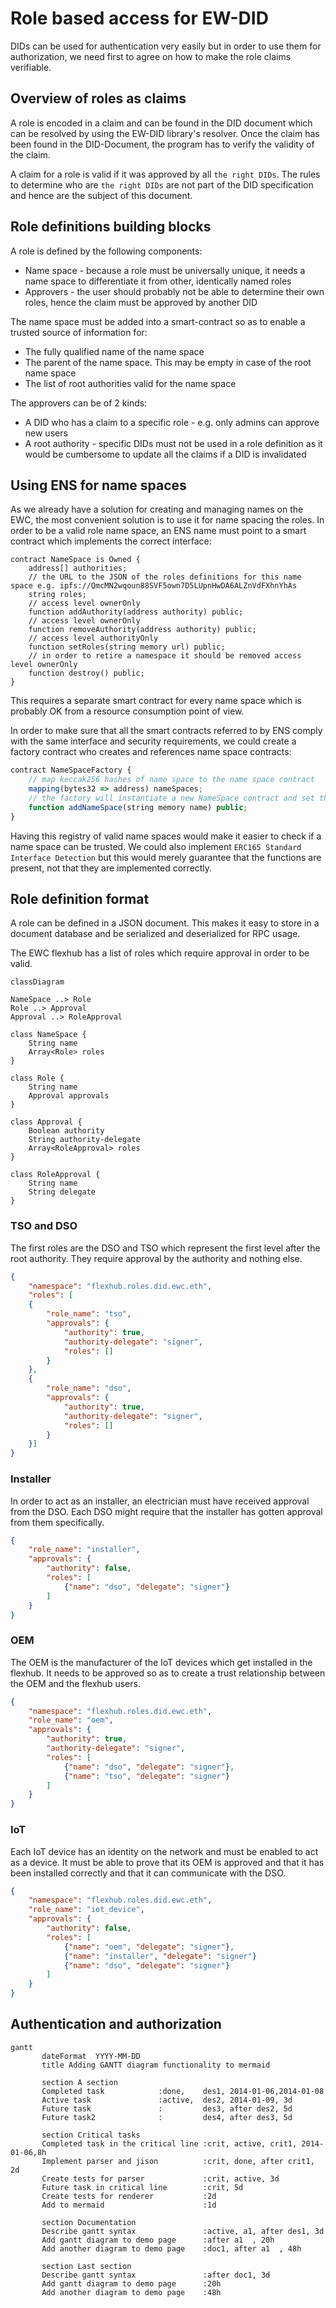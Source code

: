 # Role based access for EW-DID

DIDs can be used for authentication very easily but in order to use them for authorization, we need first to agree on how to make the role claims verifiable. 

## Overview of roles as claims

A role is encoded in a claim and can be found in the DID document which can be resolved by using the EW-DID library's resolver. Once the claim has been found in the DID-Document, the program has to verify the
validity of the claim.

A claim for a role is valid if it was approved by all `the right DIDs`. The rules to determine who are `the right DIDs` are not part of the DID specification and hence are the subject of this document.

## Role definitions building blocks

A role is defined by the following components:
* Name space - because a role must be universally unique, it needs a name space to differentiate it from
other, identically named roles
* Approvers - the user should probably not be able to determine their own roles, hence the claim must be
approved by another DID

The name space must be added into a smart-contract so as to enable a trusted source of information for:
* The fully qualified name of the name space
* The parent of the name space. This may be empty in case of the root name space
* The list of root authorities valid for the name space

The approvers can be of 2 kinds:
* A DID who has a claim to a specific role - e.g. only admins can approve new users
* A root authority - specific DIDs must not be used in a role definition as it would be cumbersome to
update all the claims if a DID is invalidated

## Using ENS for name spaces

As we already have a solution for creating and managing names on the EWC, the most convenient solution is
to use it for name spacing the roles. In order to be a valid role name space, an ENS name must point to a
smart contract which implements the correct interface:
```
contract NameSpace is Owned {
    address[] authorities;
    // the URL to the JSON of the roles definitions for this name space e.g. ipfs://QmcMN2wqoun88SVF5own7D5LUpnHwDA6ALZnVdFXhnYhAs
    string roles;
    // access level ownerOnly
    function addAuthority(address authority) public;
    // access level ownerOnly
    function removeAuthority(address authority) public;
    // access level authorityOnly
    function setRoles(string memory url) public;
    // in order to retire a namespace it should be removed access level ownerOnly
    function destroy() public;
}
```

This requires a separate smart contract for every name space which is probably OK from a resource consumption point of view.

In order to make sure that all the smart contracts referred to by ENS comply with the same interface and security requirements, we could create a factory contract who creates and references name space contracts:

```javascript
contract NameSpaceFactory {
    // map keccak256 hashes of name space to the name space contract
    mapping(bytes32 => address) nameSpaces;
    // the factory will instantiate a new NameSpace contract and set the owner to the sender of the message - access level public
    function addNameSpace(string memory name) public;
}
```

Having this registry of valid name spaces would make it easier to check if a name space can be trusted. We could also implement `ERC165 Standard Interface Detection` but this would merely guarantee that
the functions are present, not that they are implemented correctly.

## Role definition format

A role can be defined in a JSON document. This makes it easy to store in a document database and be
serialized and deserialized for RPC usage.

The EWC flexhub has a list of roles which require approval in order to be valid.

```mermaid
classDiagram

NameSpace ..> Role
Role ..> Approval
Approval ..> RoleApproval

class NameSpace {
    String name
    Array<Role> roles
}

class Role {
    String name
    Approval approvals
}

class Approval {
    Boolean authority
    String authority-delegate
    Array<RoleApproval> roles
}

class RoleApproval {
    String name
    String delegate
}
```



### TSO and DSO

The first roles are the DSO and TSO which represent the first level after the root authority. They require
approval by the authority and nothing else.

```json
{
    "namespace": "flexhub.roles.did.ewc.eth",
    "roles": [
    {
        "role_name": "tso",
        "approvals": {
            "authority": true,
            "authority-delegate": "signer",
            "roles": []
        }
    },
    {
        "role_name": "dso",
        "approvals": {
            "authority": true,
            "authority-delegate": "signer",
            "roles": []
        }
    }]
}

```

### Installer

In order to act as an installer, an electrician must have received approval from the DSO. Each DSO might
require that the installer has gotten approval from them specifically.
```json
{
    "role_name": "installer",
    "approvals": {
        "authority": false,
        "roles": [
            {"name": "dso", "delegate": "signer"}
        ]
    }
}
```

### OEM
The OEM is the manufacturer of the IoT devices which get installed in the flexhub. It needs to be approved so
as to create a trust relationship between the OEM and the flexhub users.
```json
{
    "namespace": "flexhub.roles.did.ewc.eth",
    "role_name": "oem",
    "approvals": {
        "authority": true,
        "authority-delegate": "signer",
        "roles": [
            {"name": "dso", "delegate": "signer"}, 
            {"name": "tso", "delegate": "signer"}
        ]
    }
}
```

### IoT

Each IoT device has an identity on the network and must be enabled to act as a device. It must be able to
prove that its OEM is approved and that it has been installed correctly and that it can communicate with the DSO.
```json
{
    "namespace": "flexhub.roles.did.ewc.eth",
    "role_name": "iot_device",
    "approvals": {
        "authority": false,
        "roles": [
            {"name": "oem", "delegate": "signer"}, 
            {"name": "installer", "delegate": "signer"}
            {"name": "dso", "delegate": "signer"}
        ]
    }
}
```

## Authentication and authorization

```mermaid
gantt
       dateFormat  YYYY-MM-DD
       title Adding GANTT diagram functionality to mermaid

       section A section
       Completed task            :done,    des1, 2014-01-06,2014-01-08
       Active task               :active,  des2, 2014-01-09, 3d
       Future task               :         des3, after des2, 5d
       Future task2              :         des4, after des3, 5d

       section Critical tasks
       Completed task in the critical line :crit, active, crit1, 2014-01-06,8h
       Implement parser and jison          :crit, done, after crit1, 2d
       Create tests for parser             :crit, active, 3d
       Future task in critical line        :crit, 5d
       Create tests for renderer           :2d
       Add to mermaid                      :1d

       section Documentation
       Describe gantt syntax               :active, a1, after des1, 3d
       Add gantt diagram to demo page      :after a1  , 20h
       Add another diagram to demo page    :doc1, after a1  , 48h

       section Last section
       Describe gantt syntax               :after doc1, 3d
       Add gantt diagram to demo page      :20h
       Add another diagram to demo page    :48h
```